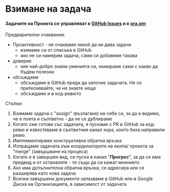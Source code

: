 # Взимане на задача

#### Задачите на Проекта се управляват в [GitHub Issues](https://github.com/podkrepi-bg/frontend/issues) и в [ora.pm](https://app.ora.pm/p/b4b29751703145d29a224c9e4653f0d5?v=0\&t=k)

Предварителни очаквания:

* Проактивност - не очакваме някой да ни дава задачи
  * взимаме си от списъка в GitHub
  * ако не си намерим задача, сами си добавяме такава
* доверие
  * ние най-добре знаем уменията си, намираме сами с какво да бъдем полезни
* обсъждаме
  * обсъждаме в GitHub преди да започне задачата. Не се притеснявайте, че не знаете нещо
  * обсъждаме и в код-ревюто

Стъпки:

1. Взимаме задача с "assign" (възлагане) на себе си, за да е видимо, че е поета и съответно - да не се дублираме
2. Когато сме готови със задачата, я пускаме с PR в GitHub за код-ревю и известяваме в съответния канал хора, които биха направили ревю.
3. Имплементираме конструктивна обратна връзка
4. Изпращаме задачата към координаторите на екипа/ проекта за "merge" (завършване на процеса)
5. Когато е в завършен вид, се пуска в канал "_**Прогрес**_", за да се има предвид и от останалите - те също да си кажат мнението
6. Ако има допълнителна обратна връзка, се адресира или се разширява като нова задача
7. Всички завършени документи запазваме в GitHub или в Google Диска на Организацията, в зависимост от задачата

####

